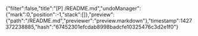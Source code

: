 {"filter":false,"title":"[P] /README.md","undoManager":{"mark":0,"position":-1,"stack":[]},"preview":{"path":"/README.md","previewer":"preview.markdown"},"timestamp":1427372238885,"hash":"67452301efcdab8998badcfe10325476c3d2e1f0"}